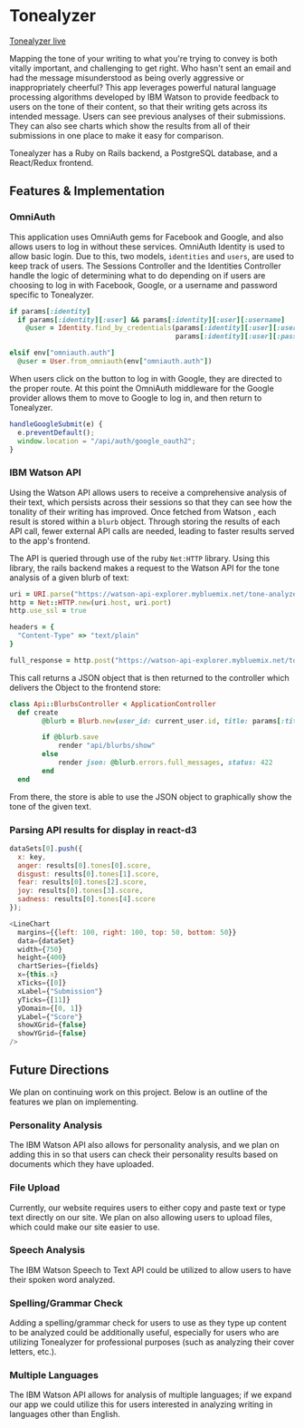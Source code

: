 # Tonealyzer

[Tonealyzer live](https://tonealyzer.herokuapp.com/)

Mapping the tone of your writing to what you're trying to convey is both vitally important, and challenging to get right. Who hasn't sent an email and had the message misunderstood as being overly aggressive or inappropriately cheerful? This app leverages powerful natural language processing algorithms developed by IBM Watson to provide feedback to users on the tone of their content, so that their writing gets across its intended message. Users can see previous analyses of their submissions. They can also see charts which show the results from all of their submissions in one place to make it easy for comparison.

Tonealyzer has a Ruby on Rails backend, a PostgreSQL database, and a React/Redux frontend.

## Features & Implementation

### OmniAuth

This application uses OmniAuth gems for Facebook and Google, and also allows users to log in without these services. OmniAuth Identity is used to allow basic login. Due to this, two models, ```identities``` and ```users```, are used to keep track of users. The Sessions Controller and the Identities Controller handle the logic of determining what to do depending on if users are choosing to log in with Facebook, Google, or a username and password specific to Tonealyzer.

```ruby
if params[:identity]
  if params[:identity][:user] && params[:identity][:user][:username]
    @user = Identity.find_by_credentials(params[:identity][:user][:username],
                                         params[:identity][:user][:password])
```

```ruby
elsif env["omniauth.auth"]
  @user = User.from_omniauth(env["omniauth.auth"])
```

When users click on the button to log in with Google, they are directed to the proper route. At this point the OmniAuth middleware for the Google provider allows them to move to Google to log in, and then return to Tonealyzer.

```javascript
handleGoogleSubmit(e) {
  e.preventDefault();
  window.location = "/api/auth/google_oauth2";
}
```

### IBM Watson API

Using the Watson API allows users to receive a comprehensive analysis of their text, which persists across their sessions so that they can see how the tonality of their writing has improved. Once fetched from Watson , each result is stored within a `blurb` object. Through storing the results of each API call, fewer external API calls are needed, leading to faster results served to the app's frontend.

The API is queried through use of the ruby `Net:HTTP` library. Using this library, the rails backend makes a request to the Watson API for the tone analysis of a given blurb of text:

```ruby
uri = URI.parse("https://watson-api-explorer.mybluemix.net/tone-analyzer/api/v3/tone")
http = Net::HTTP.new(uri.host, uri.port)
http.use_ssl = true

headers = {
  "Content-Type" => "text/plain"
}

full_response = http.post("https://watson-api-explorer.mybluemix.net/tone-analyzer/api/v3/tone?version=2016-05-09&sentences=true", self.body, headers)
```

This call returns a JSON object that is then returned to the controller which delivers the Object to the frontend store:
```ruby
class Api::BlurbsController < ApplicationController
  def create
		@blurb = Blurb.new(user_id: current_user.id, title: params[:title], body: params[:body])

		if @blurb.save
			render "api/blurbs/show"
		else
			render json: @blurb.errors.full_messages, status: 422
		end
  end
```

From there, the store is able to use the JSON object to graphically show the tone of the given text.

### Parsing API results for display in react-d3

```javascript
dataSets[0].push({
  x: key,
  anger: results[0].tones[0].score,
  disgust: results[0].tones[1].score,
  fear: results[0].tones[2].score,
  joy: results[0].tones[3].score,
  sadness: results[0].tones[4].score
});

<LineChart
  margins={{left: 100, right: 100, top: 50, bottom: 50}}
  data={dataSet}
  width={750}
  height={400}
  chartSeries={fields}
  x={this.x}
  xTicks={[0]}
  xLabel={"Submission"}
  yTicks={[11]}
  yDomain={[0, 1]}
  yLabel={"Score"}
  showXGrid={false}
  showYGrid={false}
/>
```

## Future Directions

We plan on continuing work on this project. Below is an outline of the features we plan on implementing.

### Personality Analysis

The IBM Watson API also allows for personality analysis, and we plan on adding this in so that users can check their personality results based on documents which they have uploaded.

### File Upload

Currently, our website requires users to either copy and paste text or type text directly on our site. We plan on also allowing users to upload files, which could make our site easier to use.

### Speech Analysis

The IBM Watson Speech to Text API could be utilized to allow users to have their spoken word analyzed.

### Spelling/Grammar Check

Adding a spelling/grammar check for users to use as they type up content to be analyzed could be additionally useful, especially for users who are utilizing Tonealyzer for professional purposes (such as analyzing their cover letters, etc.).

### Multiple Languages

The IBM Watson API allows for analysis of multiple languages; if we expand our app we could utilize this for users interested in analyzing writing in languages other than English.
